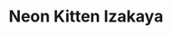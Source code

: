 ---
layout: place
title: "Neon Kitten Izakaya"
permalink: /texas/dallas/neon-kitten-izakaya.html
stateAbbr: TX
stateName: Texas
cityName: Dallas
seo:
  name: "Neon Kitten Izakaya"
  type: Restaurant
  links: http://neonkittendallas.com/?utm_source=google&utm_medium=wix_google_business_profile&utm_campaign=8269973434941890337
description: "Looking for sushi in Dallas, Texas? Check out Neon Kitten Izakaya for a delightful Japanese dining experience. Enjoy a variety of sushi and other dishes in a..."
place_id: ChIJW6rHnJCZToYRR-e3oWjRPVw
photos:
  - name: >-
      places/ChIJW6rHnJCZToYRR-e3oWjRPVw/photos/AeeoHcLI9XHuVzTweJms2hPolH0S0ucfy54j_ah-AqKdFgHiRWkQyez28K_zpaBI_ueIdbA6ULigeMr-2VfPWzMvgsi-HstWDkB031lrws0EjnU3wMT-AFG3p30Ib_NuoiHfrE74O9nZpfINVbo-WYee70870Z64CvqAXMTQoniNz6_pbOzkHh_BvJjtXyZMjn9hFYBldcosfQ5Xw9L70MGxOslU-pIERW_NkNpsI_v0xZys8svT7Ok0qVAn9S-jjauYNxKaqptn7Z701beI3BOHjUW-3AIHomRnQD0wu596AzIG08yaWr7SLW8skTfIUF2DffQJDKA08AYOK7HGks6_dCTyEtlKeiilLX22OUc6bi_U588HsiwtRR2NV3NqYbIscm3xWc_Ix_s37S_V-nuu1RQUxi64lP710Pz7Q8GWT_Pc0mEa
    widthPx: 4800
    heightPx: 2715
    authorAttributions:
      - displayName: Joey Stewart
        uri: https://maps.google.com/maps/contrib/110973228045572875566
        photoUri: >-
          https://lh3.googleusercontent.com/a-/ALV-UjUhXgJJi3vr6qzy3LVFd7rqoQIhwVfOQ3g6H96iDzZa-eLZO84=s100-p-k-no-mo
    flagContentUri: >-
      https://www.google.com/local/imagery/report/?cb_client=maps_api_places.places_api&image_key=!1e10!2sCIHM0ogKEICAgID6xcL1jwE&hl=en-US
    googleMapsUri: >-
      https://www.google.com/maps/place//data=!3m4!1e2!3m2!1sCIHM0ogKEICAgID6xcL1jwE!2e10!4m2!3m1!1s0x864e99909cc7aa5b:0x5c3dd168a1b7e747
  - name: >-
      places/ChIJW6rHnJCZToYRR-e3oWjRPVw/photos/AeeoHcL7dRMhi933OatY_HeEfyOyk5qbLXJNrSO9fyYQOyiXAsyHoSqeBCAeRt3FQeFgpKwqSm4Fui_lYuSvFgpikuXMj8OUC5OTZFoOYkC9lGmoW1YONC_EUue21SQAUQfIN_fegEvERULVrQTi3CVbJIz5XI4jA6KzC3dRlim6FCoVcMZxWQ8YikiiAgOp5RokCM1ZDuzWFUoDO6UBjCpzinLhgxuj2KL0w_Ox5nHeu2PQQgAJMYRsePEODXVvck1uHCagfLT5qs4agnNhGAjcUvlpEKVMU4JNYm28Ue-39n6WYP0HOwOmMTxBs6hGSVVElMBMT4VOC96pk9pd51dfx6Eq1DlEcBEvcqNzC9wmdQLQiASPFT_whsbK45j9qgsBh6Go_hbwhVsfbxzqNnORf3viRiGNfS2YfQ6dCggE5xbYJQ
    widthPx: 2252
    heightPx: 2967
    authorAttributions:
      - displayName: N C
        uri: https://maps.google.com/maps/contrib/100691920050448224730
        photoUri: >-
          https://lh3.googleusercontent.com/a-/ALV-UjViGDxO6nayXe5rLxRsONmCjTMTVUqeGif_2-16u2Fc6Dd0D1DgnQ=s100-p-k-no-mo
    flagContentUri: >-
      https://www.google.com/local/imagery/report/?cb_client=maps_api_places.places_api&image_key=!1e10!2sCIHM0ogKEICAgICuzeKqbQ&hl=en-US
    googleMapsUri: >-
      https://www.google.com/maps/place//data=!3m4!1e2!3m2!1sCIHM0ogKEICAgICuzeKqbQ!2e10!4m2!3m1!1s0x864e99909cc7aa5b:0x5c3dd168a1b7e747
  - name: >-
      places/ChIJW6rHnJCZToYRR-e3oWjRPVw/photos/AeeoHcLx77uilXDXo2vVIfo_2ruKA-PwYZ1-O3C4iyfzrF4ulyaSmLO0jsejoLgvS8EnzKpIrnjDpijA7ImQut70AWFTGGdJnVS1PgVS0m6CWUORHQTI0QDHxSUhyVpcQ7MWy2E04VESgWLvGYZERk89OG34awJmYhX5iPJ2QNQVTLRoOiUcAGF8PjqKaSOtFpV437GnlbfJTnsUGhJXHpaRhoEIfHz1eFlGlzHLJsi6UmGH-_aMijiL3ehxAB814bfunRNrcTEmNOF1BhXnAcZMi48HUfwkEPsHSKEa-y0uqjChoCdtEL9f0En9XstGc5BlXtIODyXQ1HPCeKecLQvSBU31trYR5kNX3Q37Q4LyA7FtPjXj9Pu_CvmsVbqQbMB13PZ2wUnJ1mZbFMqQWcb9iSgAkZLe9_QtcaZug3ht-34
    widthPx: 4800
    heightPx: 3152
    authorAttributions:
      - displayName: Joey Stewart
        uri: https://maps.google.com/maps/contrib/110973228045572875566
        photoUri: >-
          https://lh3.googleusercontent.com/a-/ALV-UjUhXgJJi3vr6qzy3LVFd7rqoQIhwVfOQ3g6H96iDzZa-eLZO84=s100-p-k-no-mo
    flagContentUri: >-
      https://www.google.com/local/imagery/report/?cb_client=maps_api_places.places_api&image_key=!1e10!2sCIHM0ogKEICAgID6xcKxGg&hl=en-US
    googleMapsUri: >-
      https://www.google.com/maps/place//data=!3m4!1e2!3m2!1sCIHM0ogKEICAgID6xcKxGg!2e10!4m2!3m1!1s0x864e99909cc7aa5b:0x5c3dd168a1b7e747
  - name: >-
      places/ChIJW6rHnJCZToYRR-e3oWjRPVw/photos/AeeoHcKMgop6-8FRP3VuAAyfP1MJ5rK-hAdYliYf2KfD7uHQJlpq2trgwA-TVbYlPmr6Gbd8XS3ya1TyW9vDA8PFlopKd1ur92OCFbA-wjjR6pHJL5BrMV0WOwW4qes0FGjToe0qHOFZWYbOiS8cjEcprcqlHJy2CRG6Tw0PYjbW3tr3XdJdW-hsg-x84SI5NvowAzI4sisG2bnP-sy3XA_aEyRdHHLYprWkZ94uhZPf7XzWbr_6YEbzTety5Wbt6s4Wb0r8SNR3JgIPNW3m2XIoP6DTxl4wuPhMmI4cVCUpI2anAKMd_ALtMTFytlH8heNoZWuVmOW9sy9cyRpvq559o2NY_8WVG2cVVp0XQNeUVHVZmyOaQRSPQOapB1AR33U8hrnjZWpAvfmyjmrY3UbN8vaX-z4eYVPJWU477DZs53auPag
    widthPx: 3024
    heightPx: 4032
    authorAttributions:
      - displayName: Lauren Murray
        uri: https://maps.google.com/maps/contrib/109765072063141075555
        photoUri: >-
          https://lh3.googleusercontent.com/a-/ALV-UjWAFd2uY1siatiX8Fww-3oa_KYp1-CQmittWWxmTwZv0slSYjG10g=s100-p-k-no-mo
    flagContentUri: >-
      https://www.google.com/local/imagery/report/?cb_client=maps_api_places.places_api&image_key=!1e10!2sCIHM0ogKEICAgIC2z9OC4wE&hl=en-US
    googleMapsUri: >-
      https://www.google.com/maps/place//data=!3m4!1e2!3m2!1sCIHM0ogKEICAgIC2z9OC4wE!2e10!4m2!3m1!1s0x864e99909cc7aa5b:0x5c3dd168a1b7e747
  - name: >-
      places/ChIJW6rHnJCZToYRR-e3oWjRPVw/photos/AeeoHcKQ3Rl6nxBSTYTxekozAMm7gWSv0vHPNpf3vLpVm-yT71tq1DDTsjEDgQgIYBRPIcl8QOVmsoPvybmiXRzZskxMf20VvnJOn_lSHrrqIqnc8CiV4iHDeXaowXtuEhn-3VGZubky25bXRTKWCVYdSRfGPbYOpK6mgc8OOYtZUNgN9zRwR_lb3hRIv3GH3rb54ySbZVZ1cxE--aYf3HvEPYBpSA9FIZn3l6lxFW63Kw8WxY85YLUGItAjccxzvGDdawMv0u0F7OYvp0v5zyigGdNMv3uYEZ3goZAn1J5TgvA3ZGCG85vRD17vCOFbdNH5_JLzVeHvcv9tfPubR2q9ev-mzGUVR0PjllXEH2p2Gbo5gidAAmYW2MGx-puSZNoIa2ehLAvgkziEMtzXSRiNHHmK4Rtyylfq02g2afoh6rKKhtgG
    widthPx: 3000
    heightPx: 4000
    authorAttributions:
      - displayName: Ashley Jacobs
        uri: https://maps.google.com/maps/contrib/113824296168337090156
        photoUri: >-
          https://lh3.googleusercontent.com/a/ACg8ocLSyhwGhH9PbbBm2TME6_vZDj4xM_LCdMeOBs765FrOPs8NHg=s100-p-k-no-mo
    flagContentUri: >-
      https://www.google.com/local/imagery/report/?cb_client=maps_api_places.places_api&image_key=!1e10!2sCIHM0ogKEICAgICehYby7QE&hl=en-US
    googleMapsUri: >-
      https://www.google.com/maps/place//data=!3m4!1e2!3m2!1sCIHM0ogKEICAgICehYby7QE!2e10!4m2!3m1!1s0x864e99909cc7aa5b:0x5c3dd168a1b7e747
  - name: >-
      places/ChIJW6rHnJCZToYRR-e3oWjRPVw/photos/AeeoHcLwtlbocIKoejkvxgzaqxZAHKheREKS4Kgys2YLzyj37UqO6-Jrnc-k6VPEyrumHdjXbIT9AJUJ6hVz0pF61mJ_Ac0KKe0qX1IoVd2m7fNHkatd8ED6oPd0xik4jgQ0GfZQzlwDFhjh31x0UUjXUf97BSLhxJZZWc7qCBJrkaaZ29Nn5bFGwnrzjW7ynps1ZLysP4N1tIkMQ-plf6padhsgry2xjbeiOqjbTODBHFcy7u1MZpCbhA4W5I_TSJjY0kEeKHJJYDGU7vI0Pe4HYwJoixNA8n5cRr-q1lBOmy2AOsP0cgO96ziLVB_WWKWxvNDWTW47P7xNP40zuUEIQiyWvtQ2mcrxZ6nDJ98xP3mNaMrDHPo06PzZ75aLe1r3KNymDgGaeohIjg0r7nD3q9FdWIqonrTBh5cuy9OIMvh4Nw
    widthPx: 1586
    heightPx: 2278
    authorAttributions:
      - displayName: N C
        uri: https://maps.google.com/maps/contrib/100691920050448224730
        photoUri: >-
          https://lh3.googleusercontent.com/a-/ALV-UjViGDxO6nayXe5rLxRsONmCjTMTVUqeGif_2-16u2Fc6Dd0D1DgnQ=s100-p-k-no-mo
    flagContentUri: >-
      https://www.google.com/local/imagery/report/?cb_client=maps_api_places.places_api&image_key=!1e10!2sCIHM0ogKEICAgICuzeL5Sg&hl=en-US
    googleMapsUri: >-
      https://www.google.com/maps/place//data=!3m4!1e2!3m2!1sCIHM0ogKEICAgICuzeL5Sg!2e10!4m2!3m1!1s0x864e99909cc7aa5b:0x5c3dd168a1b7e747
  - name: >-
      places/ChIJW6rHnJCZToYRR-e3oWjRPVw/photos/AeeoHcIkXVzIRw3f-uAsketEdBDGhkUrc0PDkayWOCfbQiye3PD_XS5yR2fnoayfy8bJocAJGv1BWUQmrMFJb9dOTB2dzBspII6YffybkSPa0BI0RoZiKwWQk4munFgflt1ISQJzztzvqs4vSF7iN5FwZ9MB3d4PwrafuYtij99X4k3F9-hz88M8EPA-ehW9lFp2rBqDIUp_p41WI2-hHODbO3fCmwOF6sIp-MKECT1_iw5Eq9W1n8hcWQohRJkuuSiKV4kHo1N0wjlHnUkz0m4jpm4_eZh1ElB1pE9yuzuFZOey5UMD6sI4UY51tmcrbBLgENCQvnCnxDvOPHSYFkdU23idcwEKe0WNZCn-2-49aMK3eKAa5u4fOyceyW8rT4QpCKdV6HjzfLGv7w8tht5Zvl3pIEnhUc1bQ7DlX3LR4Y8wpQ
    widthPx: 4032
    heightPx: 3024
    authorAttributions:
      - displayName: Mahalia Scott
        uri: https://maps.google.com/maps/contrib/115775621884926052987
        photoUri: >-
          https://lh3.googleusercontent.com/a-/ALV-UjUhA29T8yMj0cV0q3ajJ47gwQIlIB-VOIkfgOO8yAKGu-GSH42-Rg=s100-p-k-no-mo
    flagContentUri: >-
      https://www.google.com/local/imagery/report/?cb_client=maps_api_places.places_api&image_key=!1e10!2sCIHM0ogKEICAgIDGgImPFw&hl=en-US
    googleMapsUri: >-
      https://www.google.com/maps/place//data=!3m4!1e2!3m2!1sCIHM0ogKEICAgIDGgImPFw!2e10!4m2!3m1!1s0x864e99909cc7aa5b:0x5c3dd168a1b7e747
  - name: >-
      places/ChIJW6rHnJCZToYRR-e3oWjRPVw/photos/AeeoHcJI7202o76afMo0yeBH22892o258DUOLJ0nd4kxjBpmm6IBQiqejw3O9ECSk_-ZOaxZMKWvLwG_XWkHroKULyeI3ns2hnh030I7PuGIl1b4QN4nAhGUAbWYPYRnXuMpOJOA371vxgxp-udoLsk_GhK-2FCjNmYL1DVrwcrw7gMhyZ0SjRDJshVzVtOvreX1j4q2RVZXcY6RFeQ8doQdKfATeux2ULRTXTV1J4Wn0UcyIVwCQae7flvuFDAr0b7AHiyB23NH5MmIoPh1Fp3HmBYTkegIACgaj5VWoyh9bjf1Vp0WmLB_9os5dc5hGuNCJPU3UuTuu_xGLINHwPeZpIdQZa1WxwVCgWVWO12WyqX3BpX58yw6IQg_cjI8BgWJ_3SPy3_Dpee8jf-NPgaRlPsmrABD3BNav4N8Mi6nRWotiA
    widthPx: 4000
    heightPx: 3000
    authorAttributions:
      - displayName: Paul Wallington
        uri: https://maps.google.com/maps/contrib/118210299019404773033
        photoUri: >-
          https://lh3.googleusercontent.com/a-/ALV-UjVecoc6aUnfKGj-3IIg7hWKJrg07pgHTvjaVlqBSXz083tyfESb=s100-p-k-no-mo
    flagContentUri: >-
      https://www.google.com/local/imagery/report/?cb_client=maps_api_places.places_api&image_key=!1e10!2sCIHM0ogKEICAgICRtuq_NA&hl=en-US
    googleMapsUri: >-
      https://www.google.com/maps/place//data=!3m4!1e2!3m2!1sCIHM0ogKEICAgICRtuq_NA!2e10!4m2!3m1!1s0x864e99909cc7aa5b:0x5c3dd168a1b7e747
  - name: >-
      places/ChIJW6rHnJCZToYRR-e3oWjRPVw/photos/AeeoHcKc8I9bbMJ1OQP0tgIMVF465HNBuZ-tPZmans0RfENiEaUEXuLtIrZKOsvx0P4bnF_wzKzp3LafzEEVazaR_1ZJe8C9SeDoQe_udFBwe3koRvLTMy55Km8vstqFZjMnjMrrwImpfYZhaWuiEmK3Yqaz59wu7VOMuijHWrwLLAawKupfetpHUZs3N9yCQ-ee7ZSq5bj1C3NMod2uXVBFqI2DVno9OMIL_6-_eKjSbMSxH3NU3Cnbz4fJ89k7nnZIfRW6WR3aLzR7bu3F9NuCF4e_YmtV8gPiYwAr2RIGK9WyUCOOoiALNCoC9VGV8AcPxTBEXxSaYjDatGlqoOnNnPD4ucPkoGAGMT4hfqtEMDc6CLL8JSnQSa3P6rxr8lcRCcAmc9S37bOqlPMpzH4sEwjEC9LHMd2eST8eLjy_QVQFKhLj
    widthPx: 3000
    heightPx: 4000
    authorAttributions:
      - displayName: Paul Wallington
        uri: https://maps.google.com/maps/contrib/118210299019404773033
        photoUri: >-
          https://lh3.googleusercontent.com/a-/ALV-UjVecoc6aUnfKGj-3IIg7hWKJrg07pgHTvjaVlqBSXz083tyfESb=s100-p-k-no-mo
    flagContentUri: >-
      https://www.google.com/local/imagery/report/?cb_client=maps_api_places.places_api&image_key=!1e10!2sCIHM0ogKEICAgICRtprQwAE&hl=en-US
    googleMapsUri: >-
      https://www.google.com/maps/place//data=!3m4!1e2!3m2!1sCIHM0ogKEICAgICRtprQwAE!2e10!4m2!3m1!1s0x864e99909cc7aa5b:0x5c3dd168a1b7e747
  - name: >-
      places/ChIJW6rHnJCZToYRR-e3oWjRPVw/photos/AeeoHcJGshu7FTkfU-DjIo_CbOZoZLvhUtvjlITxKem2Q9UJXtbdq0ADS8CxDmvdiwNCKhRlhyO7yeKSbz9lpaPrxqWtqvhu-k13uorhKiGAI4reI-escECnuWx9MwKKfXE7FTKsdnwjDG0IpcP2srDwmIbqZoWh4pBxUGl5s02d2QsdJT0jgf6VdMGYtyse4Hh1Hro-l1UmN-fkos4zu2dDRg7L3AmeunihUzi_6J8T716FatyPetT8s1f9YSc7tVSrkpRjbXSFCGKliqwT5tLbf3Ct5ip7wUxTkEzXxxvZ1RkRRAwBXN2KZgVIUGl5agMv7owOY6yPVqU9ArMSRg_tfNRGTGHfaD2ODksdqnRuEVmn_xPy9Vj1Fe-pVuwOTapIXhS3gV0xRQnA7IN0s2xu76QpmX3b0tV6sWemWETQ8KdtDl4
    widthPx: 3024
    heightPx: 3025
    authorAttributions:
      - displayName: Chase Nelson
        uri: https://maps.google.com/maps/contrib/115640749244801394506
        photoUri: >-
          https://lh3.googleusercontent.com/a-/ALV-UjW7u-STM9VkyJb55yIfNRLZBsYcGe3ZyGOGjjzYcpDb0QHUHJk_jg=s100-p-k-no-mo
    flagContentUri: >-
      https://www.google.com/local/imagery/report/?cb_client=maps_api_places.places_api&image_key=!1e10!2sCIHM0ogKEICAgICmjoOSxwE&hl=en-US
    googleMapsUri: >-
      https://www.google.com/maps/place//data=!3m4!1e2!3m2!1sCIHM0ogKEICAgICmjoOSxwE!2e10!4m2!3m1!1s0x864e99909cc7aa5b:0x5c3dd168a1b7e747
address: 2805 Main St, Dallas, TX 75226, USA
street: 2805 Main St
city: Dallas
state: TX
zip: '75226'
country: USA
neighborhood: Old East Dallas
latitude: '32.784173'
longitude: '-96.783253'
accessibility_options:
  wheelchairAccessibleParking: true
  wheelchairAccessibleEntrance: true
business_status: CLOSED_PERMANENTLY
name: Neon Kitten Izakaya
google_maps_links:
  directionsUri: >-
    https://www.google.com/maps/dir//''/data=!4m7!4m6!1m1!4e2!1m2!1m1!1s0x864e99909cc7aa5b:0x5c3dd168a1b7e747!3e0
  placeUri: https://maps.google.com/?cid=6646698872388708167
  writeAReviewUri: >-
    https://www.google.com/maps/place//data=!4m3!3m2!1s0x864e99909cc7aa5b:0x5c3dd168a1b7e747!12e1
  reviewsUri: >-
    https://www.google.com/maps/place//data=!4m4!3m3!1s0x864e99909cc7aa5b:0x5c3dd168a1b7e747!9m1!1b1
  photosUri: >-
    https://www.google.com/maps/place//data=!4m3!3m2!1s0x864e99909cc7aa5b:0x5c3dd168a1b7e747!10e5
primary_type: Bar
opening_hours:
  regular: null
  current: null
secondary_opening_hours:
  regular:
    weekdayDescriptions: null
    type: null
  current:
    weekdayDescriptions: null
    type: null
phone: (972) 807-2308
price_level: PRICE_LEVEL_MODERATE
price_range: $30 &ndash; $50
rating: '4.1'
rating_count: 140
website: >-
  http://neonkittendallas.com/?utm_source=google&utm_medium=wix_google_business_profile&utm_campaign=8269973434941890337
reviews: null
parking_options: null
payment_options: null
allow_dogs: null
curbside_pickup: null
delivery: null
dine_in: null
good_for_children: null
good_for_groups: null
good_for_sports: null
live_music: null
menu_for_children: null
outdoor_seating: null
reservable: null
restroom: null
serves_beer: null
serves_breakfast: null
serves_brunch: null
serves_cocktails: null
serves_coffee: null
serves_dinner: null
serves_dessert: null
serves_lunch: null
serves_vegetarian_food: null
serves_wine: null
takeout: null
summary: null

---
